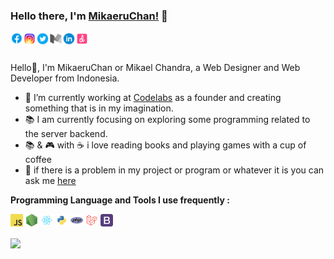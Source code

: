 ### Hello there, I'm [MikaeruChan!](https://mikae.ru) 👋

<a href="https://facebook.com">
  <img align="left" alt="MikaeruChan | Facebook" width="20px" src="https://raw.githubusercontent.com/mikaeruchan/mikaeruchan/main/assets/facebook.png" />
</a>
<a href="https://instagram.com/mikaeru.chn">
  <img align="left" alt="MikaeruChan | Instagram" width="21px" src="https://raw.githubusercontent.com/mikaeruchan/mikaeruchan/main/assets/instagram.png" />
</a>
<a href="https://twitter.com/mikaeruchann">
  <img align="left" alt="MikaeruChan | Twitter" width="21px" src="https://raw.githubusercontent.com/mikaeruchan/mikaeruchan/main/assets/twitter.png" />
</a>
<a href="https://medium.com/@mikaeru.chn">
  <img align="left" alt="MikaeruChan | Medium" width="21px" src="https://raw.githubusercontent.com/mikaeruchan/mikaeruchan/main/assets/medium.png" />
</a>
<a href="https://www.linkedin.com/in/mikael-chandra/">
  <img align="left" alt="MikaeruChan | LinkedIn" width="21px" src="https://raw.githubusercontent.com/mikaeruchan/mikaeruchan/main/assets/linkedin.png" />
</a>
<a href="https://dribbble.com/mikaeruchn/">
  <img align="left" alt="MikaeruChan | Dribbble" width="21px" src="https://raw.githubusercontent.com/mikaeruchan/mikaeruchan/main/assets/dribbble.png" />
</a>

<br />
<br />

Hello👋, I'm MikaeruChan or Mikael Chandra, a Web Designer and Web Developer from Indonesia.

- :office: I’m currently working at [Codelabs](https://github.com/codelabsid) as a founder and creating something that is in my imagination.
- :books: I am currently focusing on exploring some programming related to the server backend.
- :books: & :video_game: with :coffee: i love reading books and playing games with a cup of coffee
- :speech_balloon: if there is a problem in my project or program or whatever it is you can ask me [here](https://twitter.com/mikaeruchann/)

**Programming Language and Tools I use frequently :**

<code><img height="20" src="https://raw.githubusercontent.com/github/explore/80688e429a7d4ef2fca1e82350fe8e3517d3494d/topics/javascript/javascript.png"></code>
<code><img height="20" src="https://raw.githubusercontent.com/github/explore/80688e429a7d4ef2fca1e82350fe8e3517d3494d/topics/nodejs/nodejs.png"></code>
<code><img height="20" src="https://raw.githubusercontent.com/github/explore/80688e429a7d4ef2fca1e82350fe8e3517d3494d/topics/react/react.png"></code>
<code><img height="20" src="https://raw.githubusercontent.com/github/explore/80688e429a7d4ef2fca1e82350fe8e3517d3494d/topics/python/python.png"></code>
<code><img height="20" src="https://raw.githubusercontent.com/github/explore/80688e429a7d4ef2fca1e82350fe8e3517d3494d/topics/php/php.png"></code>
<code><img height="20" src="https://raw.githubusercontent.com/github/explore/80688e429a7d4ef2fca1e82350fe8e3517d3494d/topics/laravel/laravel.png"></code>
<code><img height="20" src="https://raw.githubusercontent.com/github/explore/80688e429a7d4ef2fca1e82350fe8e3517d3494d/topics/bootstrap/bootstrap.png"></code>

<a href="https://github.com/mikaeruchan">
  <img align="center" src="https://github-readme-stats.vercel.app/api/top-langs/?username=mikaeruchan&layout=compact&theme=tokyonight" />
</a>
